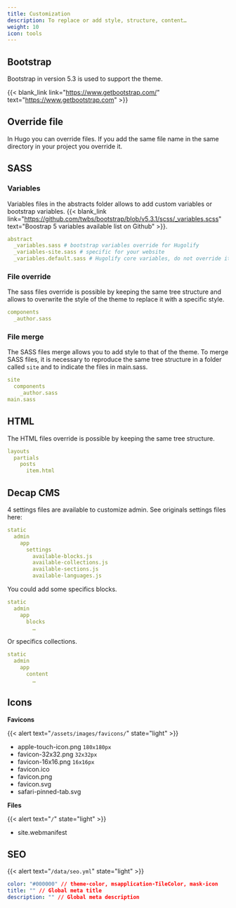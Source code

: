 ```yaml
---
title: Customization
description: To replace or add style, structure, content…
weight: 10
icon: tools
---
```


## Bootstrap

Bootstrap in version 5.3 is used to support the theme.

{{< blank_link link="https://www.getbootstrap.com/" text="https://www.getbootstrap.com" >}}

## Override file

In Hugo you can override files. If you add the same file name in the same directory in your project you override it.

## SASS

### Variables

Variables files in the abstracts folder allows to add custom variables or bootstrap variables. {{< blank_link link="https://github.com/twbs/bootstrap/blob/v5.3.1/scss/_variables.scss" text="Boostrap 5 variables available list on Github" >}}.

```yml
abstract
  _variables.sass # bootstrap variables override for Hugolify
  _variables-site.sass # specific for your website
  _variables.default.sass # Hugolify core variables, do not override it
```

### File override

The sass files override is possible by keeping the same tree structure and allows to overwrite the style of the theme to replace it with a specific style.

```yml
components
  _author.sass
```

### File merge

The SASS files merge allows you to add style to that of the theme. To merge SASS files, it is necessary to reproduce the same tree structure in a folder called `site` and to indicate the files in main.sass.

```yml
site
  components
    _author.sass
main.sass
```

## HTML

The HTML files override is possible by keeping the same tree structure.

```yml
layouts
  partials
    posts
      item.html
```

## Decap CMS

4 settings files are available to customize admin. See originals settings files here:

```yml
static
  admin
    app
      settings
        available-blocks.js
        available-collections.js
        available-sections.js
        available-languages.js
```

You could add some specifics blocks.

```yml
static
  admin
    app
      blocks
        …
```

Or specifics collections.

```yml
static
  admin
    app
      content
        …
```


## Icons

**Favicons**

{{< alert text="`/assets/images/favicons/`" state="light" >}}

- apple-touch-icon.png `180x180px`
- favicon-32x32.png `32x32px`
- favicon-16x16.png `16x16px`
- favicon.ico
- favicon.png
- favicon.svg
- safari-pinned-tab.svg

**Files**

{{< alert text="`/`" state="light" >}}

- site.webmanifest
  
## SEO

{{< alert text="`/data/seo.yml`" state="light" >}}

```yml
color: "#000000" // theme-color, msapplication-TileColor, mask-icon
title: "" // Global meta title
description: "" // Global meta description
```
